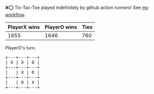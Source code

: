 :x::o: Tic-Tac-Toe played indefinitely by github action runners! See [my workflow](.github/workflows/play.yaml).

|PlayerX wins|PlayerO wins|Ties|
|-|-|-|
|1655|1646|760|

PlayerO's turn.

<pre>
+---+---+---+
| X | X | O |
+---+---+---+
|   | X | O |
+---+---+---+
|   | O | X |
+---+---+---+
</pre>